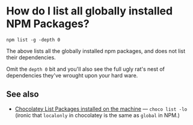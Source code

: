 ﻿# How do I list all globally installed NPM Packages?

	npm list -g -depth 0

The above lists all the globally installed npm packages, and does not list their dependencies.

Omit the `depth 0` bit and you'll also see the full ugly rat's nest of dependencies they've wrought upon your hard ware.

## See also

- [Chocolatey List Packages installed on the machine](../chocolatey/list_localonly.md) &mdash; `choco list -lo` (ironic that `localonly` in chocolatey is the same as `global` in NPM.)
